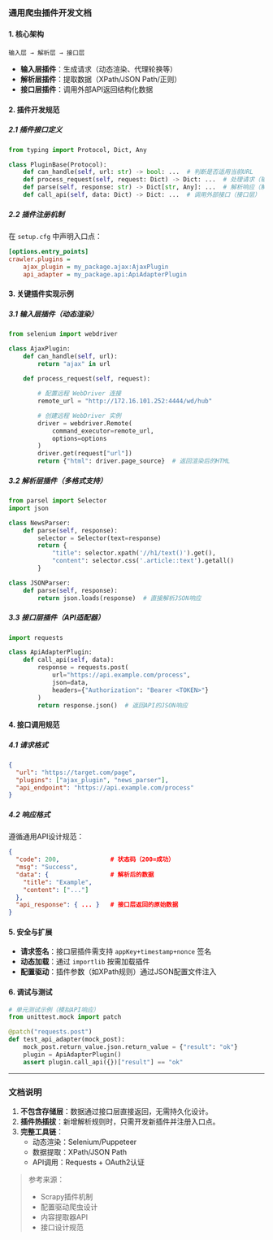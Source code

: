 ### **通用爬虫插件开发文档**  
#### **1. 核心架构**  
```plaintext
输入层 → 解析层 → 接口层
```
- **输入层插件**：生成请求（动态渲染、代理轮换等）  
- **解析层插件**：提取数据（XPath/JSON Path/正则）  
- **接口层插件**：调用外部API返回结构化数据  

#### **2. 插件开发规范**  
##### **2.1 插件接口定义**  
```python
from typing import Protocol, Dict, Any

class PluginBase(Protocol):
    def can_handle(self, url: str) -> bool: ...  # 判断是否适用当前URL
    def process_request(self, request: Dict) -> Dict: ...  # 处理请求（输入层）
    def parse(self, response: str) -> Dict[str, Any]: ...  # 解析响应（解析层）
    def call_api(self, data: Dict) -> Dict: ...  # 调用外部接口（接口层）
```

##### **2.2 插件注册机制**  
在 `setup.cfg` 中声明入口点：  
```ini
[options.entry_points]
crawler.plugins =
    ajax_plugin = my_package.ajax:AjaxPlugin
    api_adapter = my_package.api:ApiAdapterPlugin
```

#### **3. 关键插件实现示例**  
##### **3.1 输入层插件（动态渲染）**  
```python
from selenium import webdriver

class AjaxPlugin:
    def can_handle(self, url):
        return "ajax" in url
    
    def process_request(self, request):

        # 配置远程 WebDriver 连接
        remote_url = "http://172.16.101.252:4444/wd/hub"

        # 创建远程 WebDriver 实例
        driver = webdriver.Remote(
            command_executor=remote_url,
            options=options
        )
        driver.get(request["url"])
        return {"html": driver.page_source}  # 返回渲染后的HTML
```

##### **3.2 解析层插件（多格式支持）**  
```python
from parsel import Selector
import json

class NewsParser:
    def parse(self, response):
        selector = Selector(text=response)
        return {
            "title": selector.xpath('//h1/text()').get(),
            "content": selector.css('.article::text').getall()
        }

class JSONParser:
    def parse(self, response):
        return json.loads(response)  # 直接解析JSON响应
```

##### **3.3 接口层插件（API适配器）**  
```python
import requests

class ApiAdapterPlugin:
    def call_api(self, data):
        response = requests.post(
            url="https://api.example.com/process",
            json=data,
            headers={"Authorization": "Bearer <TOKEN>"}
        )
        return response.json()  # 返回API的JSON响应
```

#### **4. 接口调用规范**  
##### **4.1 请求格式**  
```json
{
  "url": "https://target.com/page",
  "plugins": ["ajax_plugin", "news_parser"],
  "api_endpoint": "https://api.example.com/process"
}
```

##### **4.2 响应格式**  
遵循通用API设计规范：  
```json
{
  "code": 200,              # 状态码（200=成功）
  "msg": "Success",
  "data": {                 # 解析后的数据
    "title": "Example",
    "content": ["..."]
  },
  "api_response": { ... }   # 接口层返回的原始数据
}
```

#### **5. 安全与扩展**  
- **请求签名**：接口层插件需支持 `appKey+timestamp+nonce` 签名  
- **动态加载**：通过 `importlib` 按需加载插件  
- **配置驱动**：插件参数（如XPath规则）通过JSON配置文件注入  

#### **6. 调试与测试**  
```python
# 单元测试示例（模拟API响应）
from unittest.mock import patch

@patch("requests.post")
def test_api_adapter(mock_post):
    mock_post.return_value.json.return_value = {"result": "ok"}
    plugin = ApiAdapterPlugin()
    assert plugin.call_api({})["result"] == "ok"
```

---

### **文档说明**  
1. **不包含存储层**：数据通过接口层直接返回，无需持久化设计。  
2. **插件热插拔**：新增解析规则时，只需开发新插件并注册入口点。  
3. **完整工具链**：  
   - 动态渲染：Selenium/Puppeteer  
   - 数据提取：XPath/JSON Path  
   - API调用：Requests + OAuth2认证  

> 参考来源：  
> - Scrapy插件机制  
> - 配置驱动爬虫设计  
> - 内容提取器API  
> - 接口设计规范